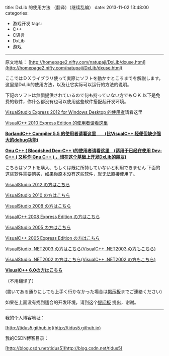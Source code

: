 title: DxLib 的使用方法 （翻译）（继续乱编）
date: 2013-11-02 13:48:00
categories:
- 游戏开发
tags:
- C++
- C语言
- DxLib
- 游戏
---
原文地址：
[http://homepage2.nifty.com/natupaji/DxLib/dxuse.html](http://homepage2.nifty.com/natupaji/DxLib/dxuse.html)

ここではＤＸライブラリ使って実際にソフトを動かすところまでを解説します。
这里是DxLib的使用方法，以及让它实际可以运行的方法的说明。

下記のソフトは無償提供されているので何も持っていない方でもＯＫ
以下是免费的软件，你什么都没有也可以使用这些软件搭配起开发环境。

 <!--more-->

[VisualStudio Express 2012 for Windows Desktop 的使用](http://homepage2.nifty.com/natupaji/DxLib/dxuse_vc2012express.html)[者](http://homepage2.nifty.com/natupaji/DxLib/dxuse_vc2012express.html)请看这里

[VisualC++ 2010 Express Edition 的使用者请看这里](http://homepage2.nifty.com/natupaji/DxLib/dxuse_vc2010express.html)

[**BorlandC++ Compiler 5.5 的使用者请看这里　　(比VisualC++ 轻便但缺少强大的debug功能)**](http://homepage2.nifty.com/natupaji/DxLib/dxuse_bcc.html)

[**Gnu C++ ( Bloodshed Dev-C++ )的使用者请看这里　(适用于已经在使用 Dev-C++ ( 又称作 Gnu C++ ) ，想在这个基础上开发DxLib的朋友)**](http://homepage2.nifty.com/natupaji/DxLib/dxuse_gcc.html)

こちらはソフトを購入、もしくは既に所持していないと利用できません
下面的这些软件需要购买，如果你原本没有这些软件，就无法直接使用了。

[VisualStudio 2012 の方はこちら](http://homepage2.nifty.com/natupaji/DxLib/dxuse_vc2012.html)

[VisualStudio 2010 の方はこちら](http://homepage2.nifty.com/natupaji/DxLib/dxuse_vc2010.html)

[VisualStudio 2008 の方はこちら](http://homepage2.nifty.com/natupaji/DxLib/dxuse_vc2008.html)

[VisualC++ 2008 Express Edition の方はこちら](http://homepage2.nifty.com/natupaji/DxLib/dxuse_vc2008express.html)

[VisualStudio 2005 の方はこちら](http://homepage2.nifty.com/natupaji/DxLib/dxuse_vc2005.html)

[VisualC++ 2005 Express Edition の方はこちら](http://homepage2.nifty.com/natupaji/DxLib/dxuse_vc2005express.html)

[VisualStudio .NET2003 の方はこちら(VisualC++ .NET2003 の方もこちら)](http://homepage2.nifty.com/natupaji/DxLib/dxuse_vcnet2003.html)

[VisualStudio .NET2002 の方はこちら(VisualC++ .NET2002 の方もこちら)](http://homepage2.nifty.com/natupaji/DxLib/dxuse_vcnet2002.html)

[**VisualC++ 6.0の方はこちら**](http://homepage2.nifty.com/natupaji/DxLib/dxuse_vc6.html)

（不用翻译了）

(書いてある通りにしても上手く行かなかった場合は[掲示板](http://hpcgi2.nifty.com/natupaji/bbs/patio.cgi?)までご連絡ください)

如果在上面没有找到适合的开发环境，请到这个[提问板](http://hpcgi2.nifty.com/natupaji/bbs/patio.cgi?) 提出，谢谢。



---
我的个人博客地址：

[http://tidus5.github.io](http://tidus5.github.io)

我的CSDN博客目录：

[http://blog.csdn.net/tidus5](http://blog.csdn.net/tidus5)
